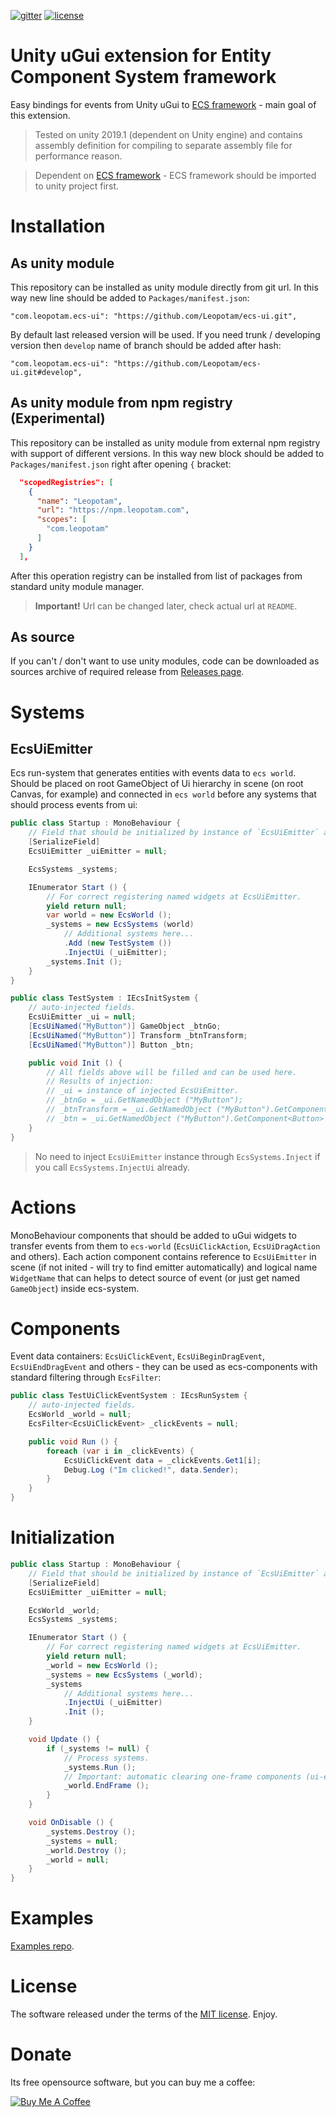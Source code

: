 [![gitter](https://img.shields.io/gitter/room/leopotam/ecs.svg)](https://gitter.im/leopotam/ecs)
[![license](https://img.shields.io/github/license/Leopotam/ecs-ui.svg)](https://github.com/Leopotam/ecs-ui/blob/develop/LICENSE)
# Unity uGui extension for Entity Component System framework
Easy bindings for events from Unity uGui to [ECS framework](https://github.com/Leopotam/ecs) - main goal of this extension.

> Tested on unity 2019.1 (dependent on Unity engine) and contains assembly definition for compiling to separate assembly file for performance reason.

> Dependent on [ECS framework](https://github.com/Leopotam/ecs) - ECS framework should be imported to unity project first.

# Installation

## As unity module
This repository can be installed as unity module directly from git url. In this way new line should be added to `Packages/manifest.json`:
```
"com.leopotam.ecs-ui": "https://github.com/Leopotam/ecs-ui.git",
```
By default last released version will be used. If you need trunk / developing version then `develop` name of branch should be added after hash:
```
"com.leopotam.ecs-ui": "https://github.com/Leopotam/ecs-ui.git#develop",
```

## As unity module from npm registry (Experimental)
This repository can be installed as unity module from external npm registry with support of different versions. In this way new block should be added to `Packages/manifest.json` right after opening `{` bracket:
```json
  "scopedRegistries": [
    {
      "name": "Leopotam",
      "url": "https://npm.leopotam.com",
      "scopes": [
        "com.leopotam"
      ]
    }
  ],
```
After this operation registry can be installed from list of packages from standard unity module manager.
> **Important!** Url can be changed later, check actual url at `README`.

## As source
If you can't / don't want to use unity modules, code can be downloaded as sources archive of required release from [Releases page](`https://github.com/Leopotam/ecs-ui/releases`).

# Systems

## EcsUiEmitter

Ecs run-system that generates entities with events data to `ecs world`. Should be placed on root GameObject of Ui hierarchy in scene (on root Canvas, for example) and connected in `ecs world` before any systems that should process events from ui:
```csharp
public class Startup : MonoBehaviour {
    // Field that should be initialized by instance of `EcsUiEmitter` assigned to Ui root GameObject.
    [SerializeField]
    EcsUiEmitter _uiEmitter = null;

    EcsSystems _systems;

    IEnumerator Start () {
        // For correct registering named widgets at EcsUiEmitter.
        yield return null;
        var world = new EcsWorld ();
        _systems = new EcsSystems (world)
            // Additional systems here...
            .Add (new TestSystem ())
            .InjectUi (_uiEmitter);
        _systems.Init ();
    }
}

public class TestSystem : IEcsInitSystem {
    // auto-injected fields.
    EcsUiEmitter _ui = null;
    [EcsUiNamed("MyButton")] GameObject _btnGo;
    [EcsUiNamed("MyButton")] Transform _btnTransform;
    [EcsUiNamed("MyButton")] Button _btn;

    public void Init () {
        // All fields above will be filled and can be used here.
        // Results of injection:
        // _ui = instance of injected EcsUiEmitter.
        // _btnGo = _ui.GetNamedObject ("MyButton");
        // _btnTransform = _ui.GetNamedObject ("MyButton").GetComponent<Transform> ();
        // _btn = _ui.GetNamedObject ("MyButton").GetComponent<Button> ();
    }
}
```
> No need to inject `EcsUiEmitter` instance through `EcsSystems.Inject` if you call `EcsSystems.InjectUi` already.

# Actions
MonoBehaviour components that should be added to uGui widgets to transfer events from them to `ecs-world` (`EcsUiClickAction`, `EcsUiDragAction` and others). Each action component contains reference to `EcsUiEmitter` in scene (if not inited - will try to find emitter automatically) and logical name `WidgetName` that can helps to detect source of event (or just get named `GameObject`) inside ecs-system.

# Components
Event data containers: `EcsUiClickEvent`, `EcsUiBeginDragEvent`, `EcsUiEndDragEvent` and others - they can be used as ecs-components with standard filtering through `EcsFilter`:
```csharp
public class TestUiClickEventSystem : IEcsRunSystem {
    // auto-injected fields.
    EcsWorld _world = null;
    EcsFilter<EcsUiClickEvent> _clickEvents = null;

    public void Run () {
        foreach (var i in _clickEvents) {
            EcsUiClickEvent data = _clickEvents.Get1[i];
            Debug.Log ("Im clicked!", data.Sender);
        }
    }
}
```

# Initialization
```csharp
public class Startup : MonoBehaviour {
    // Field that should be initialized by instance of `EcsUiEmitter` assigned to Ui root GameObject.
    [SerializeField]
    EcsUiEmitter _uiEmitter = null;

    EcsWorld _world;
    EcsSystems _systems;

    IEnumerator Start () {
        // For correct registering named widgets at EcsUiEmitter.
        yield return null;
        _world = new EcsWorld ();
        _systems = new EcsSystems (_world);
        _systems
            // Additional systems here...
            .InjectUi (_uiEmitter)
            .Init ();
    }

    void Update () {
        if (_systems != null) {
            // Process systems.
            _systems.Run ();
            // Important: automatic clearing one-frame components (ui-events).
            _world.EndFrame ();
        }
    }

    void OnDisable () {
        _systems.Destroy ();
        _systems = null;
        _world.Destroy ();
        _world = null;
    }
}
```

# Examples
[Examples repo](https://github.com/Leopotam/ecs-ui.examples.git).

# License
The software released under the terms of the [MIT license](./LICENSE). Enjoy.

# Donate
Its free opensource software, but you can buy me a coffee:

<a href="https://www.buymeacoffee.com/leopotam" target="_blank"><img src="https://www.buymeacoffee.com/assets/img/custom_images/yellow_img.png" alt="Buy Me A Coffee" style="height: auto !important;width: auto !important;" ></a>